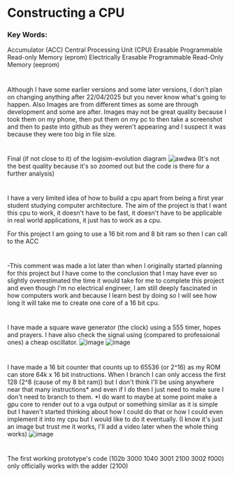 # Constructing a CPU

### Key Words:
Accumulator (ACC)
Central Processing Unit (CPU)
Erasable Programmable Read-only Memory (eprom)
Electrically Erasable Programmable Read-Only Memory (eeprom)

#

Although I have some earlier versions and some later versions, I don't plan on changing anything after 22/04/2025 but you never know what's going to happen. Also Images are from different times as some are through development and some are after.
Images may not be great quality because I took them on my phone, then put them on my pc to then take a screenshot and then to paste into github as they weren't appearing and I suspect it was because they were too big in file size.

#

Final (if not close to it) of the logisim-evolution diagram
![awdwa](https://github.com/user-attachments/assets/9be805de-51ce-4698-beff-893779eb1d1e)
(It's not the best quality because it's so zoomed out but the code is there for a further analysis)

#



I have a very limited idea of how to build a cpu apart from being a first year student studying computer architecture.
The aim of the project is that I want this cpu to work, it doesn't have to be fast, it doesn't have to be applicable in real world applications, it just has to work as a cpu.

For this project I am going to use a 16 bit rom and 8 bit ram so then I can call to the ACC 

#

-This comment was made a lot later than when I originally started planning for this project but I have come to the conclusion that I may have ever so slightly overestimated the time it would take for me to complete this project and even though I'm no electrical engineer, I am still deeply fascinated in how computers work and because I learn best by doing so I will see how long it will take me to create one core of a 16 bit cpu.

#

I have made a square wave generator (the clock) using a 555 timer, hopes and prayers. I have also check the signal using (compared to professional ones) a cheap oscillator.
![image](https://github.com/user-attachments/assets/6c3ffd6f-172b-4d13-9e1b-c2c2a63da535)
![image](https://github.com/user-attachments/assets/66585ab4-cddd-4115-97ea-60004d881e66)

#

I have made a 16 bit counter that counts up to 65536 (or 2^16) as my ROM can store 64k x 16 bit instructions. When I branch I can only access the first 128 (2^8 (cause of my 8 bit ram)) but I don't think I'll be using anywhere near that many instructions* and even if I do then I just need to make sure I don't need to branch to them. *I do want to maybe at some point make a gpu core to render out to a vga output or something similar as it is simple but I haven't started thinking about how I could do that or how I could even implement it into my cpu but I would like to do it eventually.
(I know it's just an image but trust me it works, I'll add a video later when the whole thing works)
![image](https://github.com/user-attachments/assets/49da99e0-0011-4f55-b970-65c4962b3206)

#

The first working prototype's code (102b 3000 1040 3001 2100 3002 f000) only officially works with the adder (2100)
